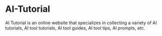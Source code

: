 # AI-Tutorial

AI Tutorial is an online website that specializes in collecting a variety of AI tutorials, AI tool tutorials, AI tool guides, AI tool tips, AI prompts, etc.
